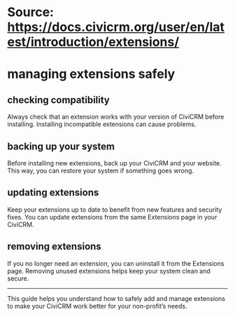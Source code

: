 # Source: https://docs.civicrm.org/user/en/latest/introduction/extensions/

# managing extensions safely

## checking compatibility

Always check that an extension works with your version of CiviCRM before installing. Installing incompatible extensions can cause problems.

## backing up your system

Before installing new extensions, back up your CiviCRM and your website. This way, you can restore your system if something goes wrong.

## updating extensions

Keep your extensions up to date to benefit from new features and security fixes. You can update extensions from the same Extensions page in your CiviCRM.

## removing extensions

If you no longer need an extension, you can uninstall it from the Extensions page. Removing unused extensions helps keep your system clean and secure.

---

This guide helps you understand how to safely add and manage extensions to make your CiviCRM work better for your non-profit’s needs.